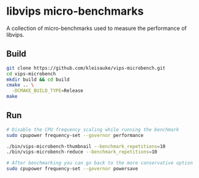 # libvips micro-benchmarks

A collection of micro-benchmarks used to measure the performance of libvips.

## Build
```bash
git clone https://github.com/kleisauke/vips-microbench.git
cd vips-microbench
mkdir build && cd build
cmake .. \
  -DCMAKE_BUILD_TYPE=Release
make
```

## Run
```bash
# Disable the CPU frequency scaling while running the benchmark
sudo cpupower frequency-set --governor performance

./bin/vips-microbench-thumbnail --benchmark_repetitions=10
./bin/vips-microbench-reduce --benchmark_repetitions=10

# After benchmarking you can go back to the more conservative option
sudo cpupower frequency-set --governor powersave
```
